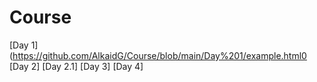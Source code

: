 # Course

[Day 1](https://github.com/AlkaidG/Course/blob/main/Day%201/example.html0
[Day 2]
[Day 2.1]
[Day 3]
[Day 4]

